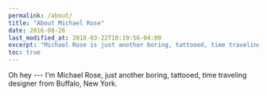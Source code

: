 ```yaml
---
permalink: /about/
title: "About Michael Rose"
date: 2016-08-26
last_modified_at: 2018-03-22T10:19:56-04:00
excerpt: "Michael Rose is just another boring, tattooed, time traveling designer from Buffalo New York."
toc: true
---
```


Oh hey --- I'm Michael Rose, just another boring, tattooed, time traveling designer from Buffalo, New York.
